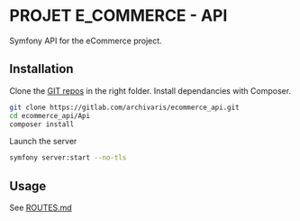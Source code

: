 # PROJET E_COMMERCE - API

Symfony API for the eCommerce project.

## Installation

Clone the [GIT repos](https://gitlab.com/archivaris/ecommerce_api.git) in the right folder.
Install dependancies with Composer.

```bash
git clone https://gitlab.com/archivaris/ecommerce_api.git
cd ecommerce_api/Api
composer install
```

Launch the server

```bash
symfony server:start --no-tls
```

## Usage

See [ROUTES.md](https://gitlab.com/archivaris/ecommerce_api/blob/master/ROUTES.md)
